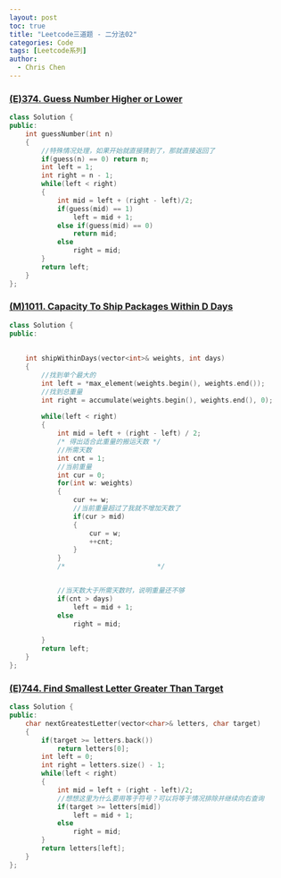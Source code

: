 ```yaml
---
layout: post
toc: true
title: "Leetcode三道题 - 二分法02"
categories: Code
tags: [Leetcode系列]
author:
  - Chris Chen
---
```




### <a href = "https://leetcode.com/problems/guess-number-higher-or-lower/description/">(E)374. Guess Number Higher or Lower</a>
```c++
class Solution {
public:
    int guessNumber(int n) 
    {
        //特殊情况处理，如果开始就直接猜到了，那就直接返回了
        if(guess(n) == 0) return n;
        int left = 1;
        int right = n - 1;
        while(left < right)
        {
            int mid = left + (right - left)/2;
            if(guess(mid) == 1) 
                left = mid + 1;
            else if(guess(mid) == 0)
                return mid;
            else
                right = mid;
        }
        return left;
    }
};
```


### <a href = "https://leetcode.com/problems/capacity-to-ship-packages-within-d-days/description/">(M)1011. Capacity To Ship Packages Within D Days</a>
```c++
class Solution {
public:
   
    
    int shipWithinDays(vector<int>& weights, int days) 
    {
        //找到单个最大的
        int left = *max_element(weights.begin(), weights.end());
        //找到总重量
        int right = accumulate(weights.begin(), weights.end(), 0);
        
        while(left < right)
        {
            int mid = left + (right - left) / 2;
            /* 得出适合此重量的搬运天数 */
            //所需天数
            int cnt = 1;
            //当前重量
            int cur = 0;
            for(int w: weights)
            {
                cur += w;
                //当前重量超过了我就不增加天数了
                if(cur > mid)
                {
                    cur = w;
                    ++cnt;
                }
            }
            /*                       */


            //当天数大于所需天数时，说明重量还不够
            if(cnt > days)
                left = mid + 1;
            else
                right = mid;
             
        }
        return left; 
    }
};
```


### <a href = "https://leetcode.com/problems/find-smallest-letter-greater-than-target/description/">(E)744. Find Smallest Letter Greater Than Target</a>
```c++
class Solution {
public:
    char nextGreatestLetter(vector<char>& letters, char target)
    {
        if(target >= letters.back())
            return letters[0];
        int left = 0;
        int right = letters.size() - 1;
        while(left < right)
        {
            int mid = left + (right - left)/2;
            //想想这里为什么要用等于符号？可以将等于情况排除并继续向右查询
            if(target >= letters[mid])
                left = mid + 1;
            else
                right = mid;
        }
        return letters[left];
    }
};
```